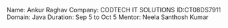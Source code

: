 Name: Ankur Raghav
Company: CODTECH IT SOLUTIONS
ID:CT08DS7911
Domain: Java 
Duration: Sep 5 to Oct 5
Mentor: Neela Santhosh Kumar
